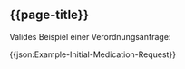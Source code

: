 ## {{page-title}}

Valides Beispiel einer Verordnungsanfrage:

{{json:Example-Initial-Medication-Request}}
